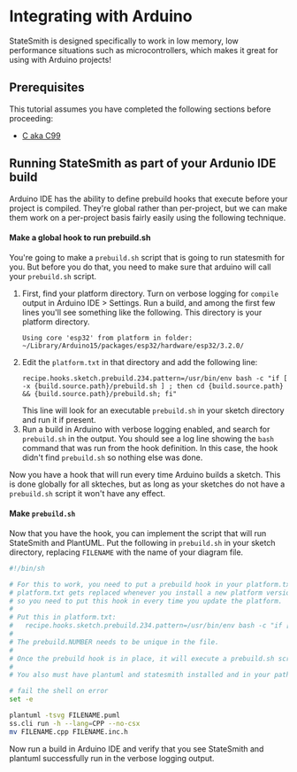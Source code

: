 # Integrating with Arduino

StateSmith is designed specifically to work in low memory, low performance situations such as microcontrollers, which makes it great for using with Arduino projects!

## Prerequisites

This tutorial assumes you have completed the following sections before proceeding:
* [C aka C99](/StateSmith/languages/c/)


## Running StateSmith as part of your Ardunio IDE build

Arduino IDE has the ability to define prebuild hooks that execute before your project is compiled. They're global rather than per-project, but we can make them work on a per-project basis fairly easily using the following technique.


#### Make a global hook to run prebuild.sh

You're going to make a `prebuild.sh` script that is going to run statesmith for you. But before you do that, you
need to make sure that arduino will call your `prebuild.sh` script.

1. First, find your platform directory. Turn on verbose logging for `compile` output in Arduino IDE > Settings. Run a build, and 
   among the first few lines you'll see something like the following. This directory is your platform directory.
   ```
   Using core 'esp32' from platform in folder: ~/Library/Arduino15/packages/esp32/hardware/esp32/3.2.0/
   ```
2. Edit the `platform.txt` in that directory and add the following line:
   ```
   recipe.hooks.sketch.prebuild.234.pattern=/usr/bin/env bash -c "if [ -x {build.source.path}/prebuild.sh ] ; then cd {build.source.path} && {build.source.path}/prebuild.sh; fi"
   ```
   This line will look for an executable `prebuild.sh` in your sketch directory and run it if present.
3. Run a build in Arduino with verbose logging enabled, and search for `prebuild.sh` in the output. You should see a log line
   showing the `bash` command that was run from the hook definition. In this case, the hook didn't find `prebuild.sh` so nothing 
   else was done.

Now you have a hook that will run every time Arduino builds a sketch. This is done globally for all skteches, but as long as your sketches do not have a `prebuild.sh` script it won't have any effect.

#### Make `prebuild.sh`

Now that you have the hook, you can implement the script that will run StateSmith and PlantUML. Put the following in `prebuild.sh` in your sketch directory, replacing `FILENAME` with the name of your diagram file.

```sh
#!/bin/sh

# For this to work, you need to put a prebuild hook in your platform.txt
# platform.txt gets replaced whenever you install a new platform version,
# so you need to put this hook in every time you update the platform.
#
# Put this in platform.txt:
#   recipe.hooks.sketch.prebuild.234.pattern=/usr/bin/env bash -c "if [ -x {build.source.path}/prebuild.sh ] ; then cd {build.source.path} && {build.source.path}/prebuild.sh; fi"
#
# The prebuild.NUMBER needs to be unique in the file.
#
# Once the prebuild hook is in place, it will execute a prebuild.sh script if it exists in the sketch directory.
#
# You also must have plantuml and statesmith installed and in your path

# fail the shell on error
set -e

plantuml -tsvg FILENAME.puml
ss.cli run -h --lang=CPP --no-csx
mv FILENAME.cpp FILENAME.inc.h
```


Now run a build in Arduino IDE and verify that you see StateSmith and plantuml successfully run in the verbose logging output.